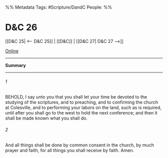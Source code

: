 %% Metadata
Tags: #Scripture/DandC
People: 
%%
# D&C 26
[[D&C 25| <-- D&C 25]] | [[D&C]] | [[D&C 27| D&C 27 -->]]

[Online](https://churchofjesuschrist.org/study/scriptures/dc-testament/dc/26?lang=eng)

---
__Summary__



---
###### 1
BEHOLD, I say unto you that you shall let your time be devoted to the studying of the scriptures, and to preaching, and to confirming the church at Colesville, and to performing your labors on the land, such as is required, until after you shall go to the west to hold the next conference; and then it shall be made known what you shall do.
###### 2
And all things shall be done by common consent in the church, by much prayer and faith, for all things you shall receive by faith. Amen.




